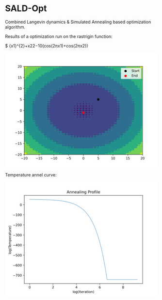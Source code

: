 # SALD-Opt
Combined Langevin dynamics &amp; Simulated Annealing based optimization algorithm. 

Results of a optimization run on the rastrigin function: 

$ {x1}^{2}+x22−10(cos(2πx1)+cos(2πx2))

![](out.png)

Temperature annel curve:

![](temp.png)
